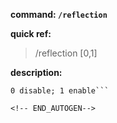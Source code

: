 <!-- BEGIN_AUTOGEN: do NOT edit in this block -->

**command: `/reflection`**

**quick ref:**
> /reflection [0,1]

**description:**

```
0 disable; 1 enable```

<!-- END_AUTOGEN-->
